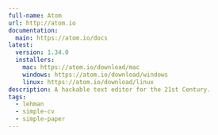 ```yaml
---
full-name: Atom
url: http://atom.io
documentation: 
  main: https://atom.io/docs
latest:
  version: 1.34.0
  installers:
    mac: https://atom.io/download/mac
    windows: https://atom.io/download/windows
    linux: https://atom.io/download/linux
description: A hackable text editor for the 21st Century.
tags:
  - lehman
  - simple-cv
  - simple-paper
---
```

